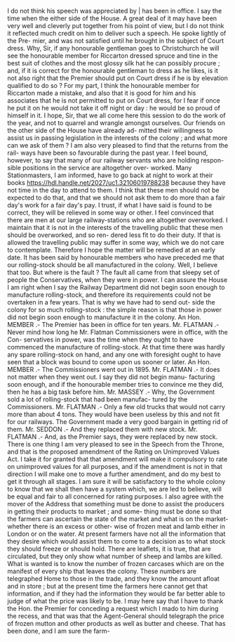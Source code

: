 I do not think his speech was appreciated by | has been in office. I say the time when the either side of the House. A great deal of it may have been very well and cleverly put together from his point of view, but I do not think it reflected much credit on him to deliver such a speech. He spoke lightly of the Pre- mier, and was not satisfied until he brought in the subject of Court dress. Why, Sir, if any honourable gentleman goes to Christchurch he will see the honourable member for Riccarton dressed spruce and tine in the best suit of clothes and the most glossy silk hat he can possibly procure ; and, if it is correct for the honourable gentleman to dress as he likes, is it not also right that the Premier should put on Court dress if he is by elevation qualified to do so ? For my part, I think the honourable member for Riccarton made a mistake, and also that it is good for him and his associates that he is not permitted to put on Court dress, for I fear if once he put it on he would not take it off night or day : he would be so proud of himself in it. I hope, Sir, that we all come here this session to do the work of the year, and not to quarrel and wrangle amongst ourselves. Our friends on the other side of the House have already ad- mitted their willingness to assist us in passing legislation in the interests of the colony ; and what more can we ask of them ? I am also very pleased to find that the returns from the rail- ways have been so favourable during the past year. I feel bound, however, to say that many of our railway servants who are holding respon- sible positions in the service are altogether over- worked. Many Stationmasters, I am informed, have to go back at night to work at their books https://hdl.handle.net/2027/uc1.32106019788238 because they have not time in the day to attend to them. I think that these men should not be expected to do that, and that we should not ask them to do more than a fair day's work for a fair day's pay. I trust, if what I have said is found to be correct, they will be relieved in some way or other. I feel convinced that there are men at our large railway-stations who are altogether overworked. I maintain that it is not in the interests of the travelling public that these men should be overworked, and so ren- dered less fit to do their duty. If that is allowed the travelling public may suffer in some way, which we do not care to contemplate. Therefore I hope the matter will be remedied at an early date. It has been said by honourable members who have preceded me that our rolling-stock should be all manufactured in the colony. Well, I believe that too. But where is the fault ? The fault all came from that sleepy set of people the Conservatives, when they were in power. I can assure the House I am right when I say the Railway Department did not begin soon enough to manufacture rolling-stock, and therefore its requirements could not be overtaken in a few years. That is why we have had to send out- side the colony for so much rolling-stock : the simple reason is that those in power did not begin soon enough to manufacture it in the colony. An Hon. MEMBER .- The Premier has been in office for ten years. Mr. FLATMAN .- Never mind how long he Mr. Flatman Commissioners were in office, with the Con- servatives in power, was the time when they ought to have commenced the manufacture of rolling-stock. At that time there was hardly any spare rolling-stock on hand, and any one with foresight ought to have seen that a block was bound to come upon us sooner or later. An Hon. MEMBER .- The Commissioners went out in 1895. Mr. FLATMAN .- It does not matter when they went out. I say they did not begin manu- facturing soon enough, and if the honourable member tries to convince me they did, then he has a big task before him. Mr. MASSEY .- Why, the Government sold a lot of rolling-stock that had been manufac- tured by the Commissioners. Mr. FLATMAN .- Only a few old trucks that would not carry more than about 4 tons. They would have been useless by this and not fit for our railways. The Government made a very good bargain in getting rid of them. Mr. SEDDON .- And they replaced them with new stock. Mr. FLATMAN .- And, as the Premier says, they were replaced by new stock. There is one thing I am very pleased to see in the Speech from the Throne, and that is the proposed amendment of the Rating on Unimproved Values Act. I take it for granted that that amendment will make it compulsory to rate on unimproved values for all purposes, and if the amendment is not in that direction I will make one to move a further amendment, and do my best to get it through all stages. I am sure it will be satisfactory to the whole colony to know that we shall then have a system which, we are led to believe, will be equal and fair to all concerned for rating purposes. I also agree with the mover of the Address that something must be done to assist the producers in getting their products to market ; and some- thing must be done so that the farmers can ascertain the state of the market and what is on the market-whether there is an excess or other- wise of frozen meat and lamb either in London or on the water. At present farmers have not all the information that they desire which would assist them to come to a decision as to what stock they should freeze or should hold. There are leaflets, it is true, that are circulated, but they only show what number of sheep and lambs are killed. What is wanted is to know the number of frozen carcases which are on the manifest of every ship that leaves the colony. These numbers are telegraphed Home to those in the trade, and they know the amount afloat and in store ; but at the present time the farmers here cannot get that information, and if they had the information they would be far better able to judge of what the price was likely to be. I may here say that I have to thank the Hon. the Premier for conceding a request which I mado to him during the recess, and that was that the Agent-General should telegraph the price of frozen mutton and other products as well as butter and cheese. That has been done, and I am sure the farm- 